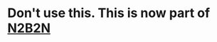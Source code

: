 # Don't use this. This is now part of [N2B2N](https://github.com/ArthurHeitmann/Nier2Blender2NieR/)

